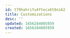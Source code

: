 ```yaml
---
id: t79hahrifu4ftecx6t0ni62
title: Customizations
desc: ''
updated: 1656284005959
created: 1656284005959
---
```


